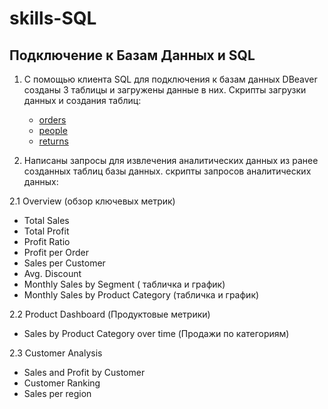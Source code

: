 # skills-SQL

## Подключение к Базам Данных и SQL

1. С помощью клиента SQL для подключения к базам данных DBeaver созданы 3 таблицы и загружены данные в них. Скрипты загрузки данных и создания таблиц:
   - [orders](https://github.com/svn365/skills/SQL/blob/main/CREATE%20TABLE%20orders.sql)
   - [people](https://github.com/svn365/skills/SQL/blob/main/CREATE%20TABLE%20people.sql)
   - [returns](https://github.com/svn365/skills/SQL/blob/main/CREATE%20TABLE%20returns.sql)

2. Написаны запросы для извлечения аналитических данных из ранее созданных таблиц базы данных. скрипты запросов аналитических данных:

2.1 Overview (обзор ключевых метрик)
  - Total Sales 
  - Total Profit
  - Profit Ratio
  - Profit per Order
  - Sales per Customer
  - Avg. Discount
  - Monthly Sales by Segment ( табличка и график)
  - Monthly Sales by Product Category (табличка и график)

2.2 Product Dashboard (Продуктовые метрики)
  - Sales by Product Category over time (Продажи по категориям)

2.3 Customer Analysis
  - Sales and Profit by Customer
  - Customer Ranking
  - Sales per region
